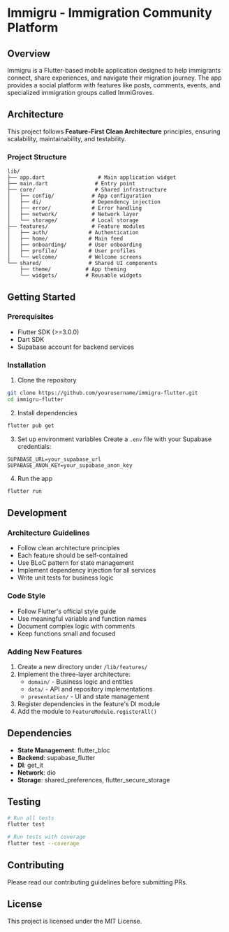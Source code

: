 # Immigru - Immigration Community Platform

## Overview
Immigru is a Flutter-based mobile application designed to help immigrants connect, share experiences, and navigate their migration journey. The app provides a social platform with features like posts, comments, events, and specialized immigration groups called ImmiGroves.

## Architecture
This project follows **Feature-First Clean Architecture** principles, ensuring scalability, maintainability, and testability.

### Project Structure
```
lib/
├── app.dart                 # Main application widget
├── main.dart               # Entry point
├── core/                   # Shared infrastructure
│   ├── config/            # App configuration
│   ├── di/                # Dependency injection
│   ├── error/             # Error handling
│   ├── network/           # Network layer
│   └── storage/           # Local storage
├── features/              # Feature modules
│   ├── auth/             # Authentication
│   ├── home/             # Main feed
│   ├── onboarding/       # User onboarding
│   ├── profile/          # User profiles
│   └── welcome/          # Welcome screens
└── shared/               # Shared UI components
    ├── theme/           # App theming
    └── widgets/         # Reusable widgets
```

## Getting Started

### Prerequisites
- Flutter SDK (>=3.0.0)
- Dart SDK
- Supabase account for backend services

### Installation
1. Clone the repository
```bash
git clone https://github.com/yourusername/immigru-flutter.git
cd immigru-flutter
```

2. Install dependencies
```bash
flutter pub get
```

3. Set up environment variables
Create a `.env` file with your Supabase credentials:
```
SUPABASE_URL=your_supabase_url
SUPABASE_ANON_KEY=your_supabase_anon_key
```

4. Run the app
```bash
flutter run
```

## Development

### Architecture Guidelines
- Follow clean architecture principles
- Each feature should be self-contained
- Use BLoC pattern for state management
- Implement dependency injection for all services
- Write unit tests for business logic

### Code Style
- Follow Flutter's official style guide
- Use meaningful variable and function names
- Document complex logic with comments
- Keep functions small and focused

### Adding New Features
1. Create a new directory under `/lib/features/`
2. Implement the three-layer architecture:
   - `domain/` - Business logic and entities
   - `data/` - API and repository implementations
   - `presentation/` - UI and state management
3. Register dependencies in the feature's DI module
4. Add the module to `FeatureModule.registerAll()`

## Dependencies
- **State Management**: flutter_bloc
- **Backend**: supabase_flutter
- **DI**: get_it
- **Network**: dio
- **Storage**: shared_preferences, flutter_secure_storage

## Testing
```bash
# Run all tests
flutter test

# Run tests with coverage
flutter test --coverage
```

## Contributing
Please read our contributing guidelines before submitting PRs.

## License
This project is licensed under the MIT License.
